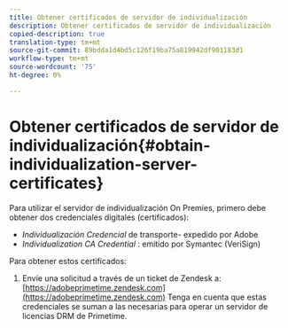 ```yaml
---
title: Obtener certificados de servidor de individualización
description: Obtener certificados de servidor de individualización
copied-description: true
translation-type: tm+mt
source-git-commit: 89bdda1d4bd5c126f19ba75a819942df901183d1
workflow-type: tm+mt
source-wordcount: '75'
ht-degree: 0%

---
```



# Obtener certificados de servidor de individualización{#obtain-individualization-server-certificates}

Para utilizar el servidor de individualización On Premies, primero debe obtener dos credenciales digitales (certificados):

* *Individualización Credencial*  de transporte- expedido por Adobe
* *Individualization CA Credential* : emitido por Symantec (VeriSign)

Para obtener estos certificados:

1. Envíe una solicitud a través de un ticket de Zendesk a: [https://adobeprimetime.zendesk.com](https://adobeprimetime.zendesk.com)
Tenga en cuenta que estas credenciales se suman a las necesarias para operar un servidor de licencias DRM de Primetime.
